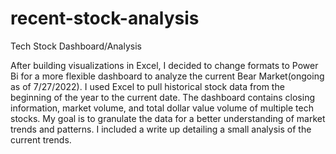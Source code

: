 # recent-stock-analysis
Tech Stock Dashboard/Analysis


After building visualizations in Excel, I decided to change formats to Power Bi for a more flexible dashboard to analyze the current Bear Market(ongoing as of 7/27/2022). I used Excel to pull historical stock data from the beginning of the year to the current date. The dashboard contains closing information, market volume, and total dollar value volume of multiple tech stocks. My goal is to granulate the data for a better understanding of market trends and patterns. I included a write up detailing a small analysis of the current trends. 

